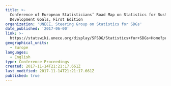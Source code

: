 ```yaml
---
title: >-
  Conference of European Statisticians’ Road Map on Statistics for Sustainable
  Development Goals, First Edition
organization: 'UNECE, Steering Group on Statistics for SDGs'
date_published: '2017-06-00'
link: >-
  https://statswiki.unece.org/display/SFSDG/Statistics+for+SDGs+Home?preview=/127666441/141230208/CES%20Road%20Map%20for%20SDGs_First%20Edition_final.pdf
geographical_units:
  - Europe
languages:
  - English
type: Conference Proceedings
created: 2017-11-14T21:21:17.661Z
last_modified: 2017-11-14T21:21:17.661Z
published: true
---
```


